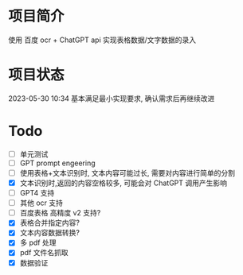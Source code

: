 # 项目简介

使用 百度 ocr + ChatGPT api 实现表格数据/文字数据的录入

# 项目状态

2023-05-30 10:34 基本满足最小实现要求, 确认需求后再继续改进

# Todo

- [ ] 单元测试
- [ ] GPT prompt engeering
- [ ] 使用表格+文本识别时, 文本内容可能过长, 需要对内容进行简单的分割
- [x] 文本识别时,返回的内容空格较多, 可能会对 ChatGPT 调用产生影响
- [ ] GPT4 支持
- [ ] 其他 ocr 支持
- [ ] 百度表格 高精度 v2 支持?
- [x] 表格合并指定内容?
- [x] 文本内容数据转换?
- [x] 多 pdf 处理
- [x] pdf 文件名抓取
- [x] 数据验证
